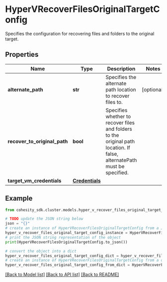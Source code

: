 # HyperVRecoverFilesOriginalTargetConfig

Specifies the configuration for recovering files and folders to the original target.

## Properties

Name | Type | Description | Notes
------------ | ------------- | ------------- | -------------
**alternate_path** | **str** | Specifies the alternate path location to recover files to. | [optional] 
**recover_to_original_path** | **bool** | Specifies whether to recover files and folders to the original path location. If false, alternatePath must be specified. | 
**target_vm_credentials** | [**Credentials**](Credentials.md) |  | 

## Example

```python
from cohesity_sdk.cluster.models.hyper_v_recover_files_original_target_config import HyperVRecoverFilesOriginalTargetConfig

# TODO update the JSON string below
json = "{}"
# create an instance of HyperVRecoverFilesOriginalTargetConfig from a JSON string
hyper_v_recover_files_original_target_config_instance = HyperVRecoverFilesOriginalTargetConfig.from_json(json)
# print the JSON string representation of the object
print(HyperVRecoverFilesOriginalTargetConfig.to_json())

# convert the object into a dict
hyper_v_recover_files_original_target_config_dict = hyper_v_recover_files_original_target_config_instance.to_dict()
# create an instance of HyperVRecoverFilesOriginalTargetConfig from a dict
hyper_v_recover_files_original_target_config_from_dict = HyperVRecoverFilesOriginalTargetConfig.from_dict(hyper_v_recover_files_original_target_config_dict)
```
[[Back to Model list]](../README.md#documentation-for-models) [[Back to API list]](../README.md#documentation-for-api-endpoints) [[Back to README]](../README.md)


